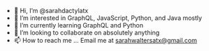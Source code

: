 - 👋 Hi, I’m @sarahdactylatx
- 👀 I’m interested in GraphQL, JavaScript, Python, and Java mostly
- 🌱 I’m currently learning GraphQL and Python
- 💞️ I’m looking to collaborate on absolutely anything
- 📫 How to reach me ... Email me at sarahwaltersatx@gmail.com

<!---
sarahdactylatx/sarahdactylatx is a ✨ special ✨ repository because its `README.md` (this file) appears on your GitHub profile.
You can click the Preview link to take a look at your changes.
--->
